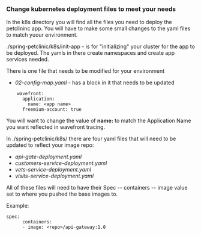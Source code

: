 ### Change kubernetes deployment files to meet your needs

In the k8s directory you will find all the files you need to deploy the petclininc app. You will have to make some small changes to the yaml files to match yuour environment. 

./spring-petclinic/k8s/init-app - is for "initializing" your cluster for the app to be deployed. The yamls in there create namespaces and create app services needed. 

There is one file that needs to be modified for your environment
- *02-config-map.yaml* - has a block in it that needs to be updated

```
    wavefront:
      application:
        name: <app name>
      freemium-account: true
```

You will want to change the value of **name:** to match the Application Name you want reflected in wavefront tracing.

In ./spring-petclinic/k8s/ there are four yaml files that will need to be updated to reflect your image repo: 

- *api-gate-deployment.yaml*
- *customers-service-deployment.yaml* 
- *vets-service-deployment.yaml*
- *visits-service-deployment.yaml* 

All of these files will need to have their Spec -- containers -- image value set to where you pushed the base images to. 

Example:

```
spec:
      containers:
      - image: <repo>/api-gateway:1.0
```

